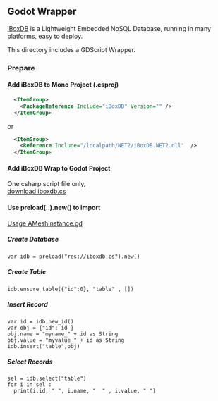 ## Godot Wrapper

[iBoxDB](https://www.iboxdb.com) is a Lightweight Embedded NoSQL Database, running in many platforms, easy to deploy.

This directory includes a GDScript Wrapper.

### Prepare

#### Add iBoxDB to Mono Project (.csproj)

```xml
  <ItemGroup>  
    <PackageReference Include="iBoxDB" Version="" /> 
  </ItemGroup>
```
or

```xml
  <ItemGroup>  
    <Reference Include="/localpath/NET2/iBoxDB.NET2.dll"  /> 
  </ItemGroup>
```

#### Add iBoxDB Wrap to Godot Project
One csharp script file only,  
[download iboxdb.cs](iboxdb.cs)

#### Use preload(..).new() to import
[Usage AMeshInstance.gd](AMeshInstance.gd)


##### Create Database
````
var idb = preload("res://iboxdb.cs").new()
````

##### Create Table
````
idb.ensure_table({"id":0}, "table" , [])
````

##### Insert Record
````
var id = idb.new_id()
var obj = {"id": id }
obj.name = "myname_" + id as String
obj.value = "myvalue_" + id as String
idb.insert("table",obj)	
````

##### Select Records
````
sel = idb.select("table") 
for i in sel :
  print(i.id, " ", i.name, "  " , i.value, " ")
````
